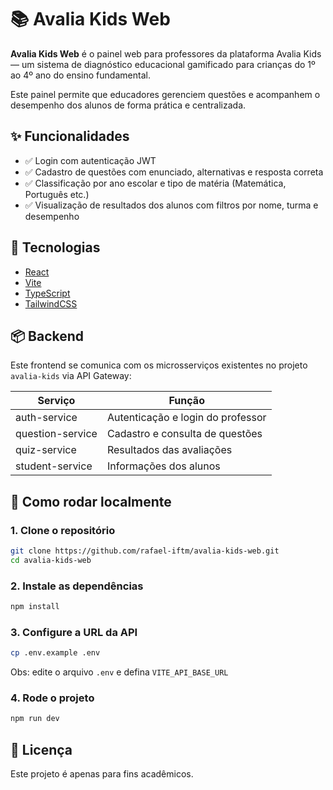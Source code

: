 # 📚 Avalia Kids Web

**Avalia Kids Web** é o painel web para professores da plataforma Avalia Kids — um sistema de diagnóstico educacional gamificado para crianças do 1º ao 4º ano do ensino fundamental.

Este painel permite que educadores gerenciem questões e acompanhem o desempenho dos alunos de forma prática e centralizada.

## ✨ Funcionalidades

- ✅ Login com autenticação JWT
- ✅ Cadastro de questões com enunciado, alternativas e resposta correta
- ✅ Classificação por ano escolar e tipo de matéria (Matemática, Português etc.)
- ✅ Visualização de resultados dos alunos com filtros por nome, turma e desempenho

## 🧰 Tecnologias

- [React](https://reactjs.org/)
- [Vite](https://vitejs.dev/)
- [TypeScript](https://www.typescriptlang.org/)
- [TailwindCSS](https://tailwindcss.com/)

## 📦 Backend

Este frontend se comunica com os microsserviços existentes no projeto `avalia-kids` via API Gateway:

| Serviço           | Função                         |
|-------------------|--------------------------------|
| auth-service      | Autenticação e login do professor |
| question-service  | Cadastro e consulta de questões |
| quiz-service      | Resultados das avaliações       |
| student-service   | Informações dos alunos          |

## 🚀 Como rodar localmente

### 1. Clone o repositório

```bash
git clone https://github.com/rafael-iftm/avalia-kids-web.git
cd avalia-kids-web
```

### 2. Instale as dependências

```bash
npm install
```

### 3. Configure a URL da API

```bash
cp .env.example .env
```

Obs: edite o arquivo `.env` e defina `VITE_API_BASE_URL`

### 4. Rode o projeto

```bash
npm run dev
```

## 📝 Licença

Este projeto é apenas para fins acadêmicos.
